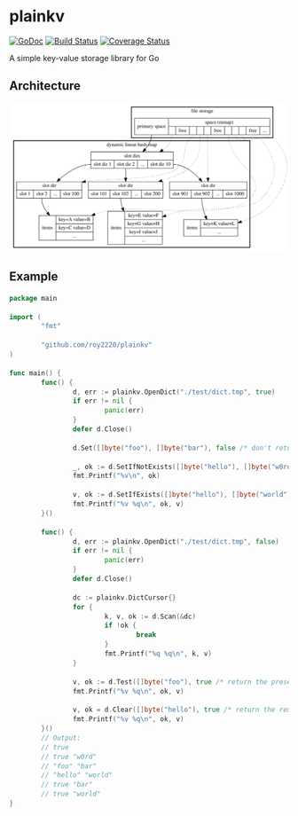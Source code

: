 # plainkv

[![GoDoc](https://godoc.org/github.com/roy2220/plainkv?status.svg)](https://godoc.org/github.com/roy2220/plainkv) [![Build Status](https://travis-ci.com/roy2220/plainkv.svg?branch=master)](https://travis-ci.com/roy2220/plainkv) [![Coverage Status](https://codecov.io/gh/roy2220/plainkv/branch/master/graph/badge.svg)](https://codecov.io/gh/roy2220/plainkv)

A simple key-value storage library for Go

## Architecture

![Architecture](./docs/architecture.svg)

## Example

```go
package main

import (
        "fmt"

        "github.com/roy2220/plainkv"
)

func main() {
        func() {
                d, err := plainkv.OpenDict("./test/dict.tmp", true)
                if err != nil {
                        panic(err)
                }
                defer d.Close()

                d.Set([]byte("foo"), []byte("bar"), false /* don't return the replaced value */)

                _, ok := d.SetIfNotExists([]byte("hello"), []byte("w0rd"), false /* don't return the present value */)
                fmt.Printf("%v\n", ok)

                v, ok := d.SetIfExists([]byte("hello"), []byte("world"), true /* return the replaced value */)
                fmt.Printf("%v %q\n", ok, v)
        }()

        func() {
                d, err := plainkv.OpenDict("./test/dict.tmp", false)
                if err != nil {
                        panic(err)
                }
                defer d.Close()

                dc := plainkv.DictCursor{}
                for {
                        k, v, ok := d.Scan(&dc)
                        if !ok {
                                break
                        }
                        fmt.Printf("%q %q\n", k, v)
                }

                v, ok := d.Test([]byte("foo"), true /* return the present value */)
                fmt.Printf("%v %q\n", ok, v)

                v, ok = d.Clear([]byte("hello"), true /* return the removed value */)
                fmt.Printf("%v %q\n", ok, v)
        }()
        // Output:
        // true
        // true "w0rd"
        // "foo" "bar"
        // "hello" "world"
        // true "bar"
        // true "world"
}
```
